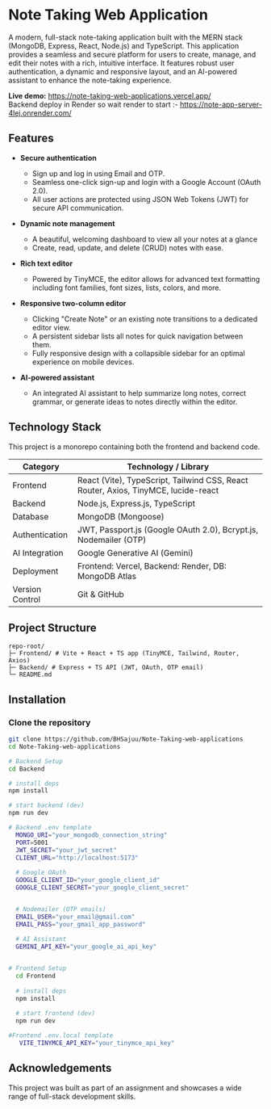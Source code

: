 # Note Taking Web Application

A modern, full-stack note-taking application built with the MERN stack (MongoDB, Express, React, Node.js) and TypeScript. This application provides a seamless and secure platform for users to create, manage, and edit their notes with a rich, intuitive interface. It features robust user authentication, a dynamic and responsive layout, and an AI-powered assistant to enhance the note-taking experience.

 **Live demo:** https://note-taking-web-applications.vercel.app/ <br>
                Backend deploy in Render so wait render to start :- https://note-app-server-4lej.onrender.com/ 

## Features
- **Secure authentication**
  - Sign up and log in using Email and OTP.
  - Seamless one-click sign-up and login with a Google Account (OAuth 2.0).
  - All user actions are protected using JSON Web Tokens (JWT) for secure API communication.

- **Dynamic note management**
  - A beautiful, welcoming dashboard to view all your notes at a glance
  - Create, read, update, and delete (CRUD) notes with ease.

- **Rich text editor**
  - Powered by TinyMCE, the editor allows for advanced text formatting including font families, font sizes, lists, colors, and more.

- **Responsive two-column editor**
  - Clicking "Create Note" or an existing note transitions to a dedicated editor view.
  - A persistent sidebar lists all notes for quick navigation between them.
  - Fully responsive design with a collapsible sidebar for an optimal experience on mobile devices.
    
- **AI-powered assistant**
  - An integrated AI assistant to help summarize long notes, correct grammar, or generate ideas to notes directly within the editor.


## Technology Stack
This project is a monorepo containing both the frontend and backend code.

| Category       | Technology / Library                                                                 |
|----------------|---------------------------------------------------------------------------------------|
| Frontend       | React (Vite), TypeScript, Tailwind CSS, React Router, Axios, TinyMCE, lucide-react   |
| Backend        | Node.js, Express.js, TypeScript                                                       |
| Database       | MongoDB (Mongoose)                                                                    |
| Authentication | JWT, Passport.js (Google OAuth 2.0), Bcrypt.js, Nodemailer (OTP)                     |
| AI Integration | Google Generative AI (Gemini)                                                         |
| Deployment     | Frontend: Vercel, Backend: Render, DB: MongoDB Atlas                                  |
| Version Control| Git & GitHub                                                                          |



## Project Structure
    repo-root/
    ├─ Frontend/ # Vite + React + TS app (TinyMCE, Tailwind, Router, Axios)
    ├─ Backend/ # Express + TS API (JWT, OAuth, OTP email)
    └─ README.md

## Installation

###  Clone the repository
```bash
git clone https://github.com/BHSajuu/Note-Taking-web-applications
cd Note-Taking-web-applications

# Backend Setup
cd Backend

# install deps
npm install

# start backend (dev)
npm run dev

# Backend .env template
  MONGO_URI="your_mongodb_connection_string"
  PORT=5001
  JWT_SECRET="your_jwt_secret"
  CLIENT_URL="http://localhost:5173"
  
  # Google OAuth
  GOOGLE_CLIENT_ID="your_google_client_id"
  GOOGLE_CLIENT_SECRET="your_google_client_secret"


  # Nodemailer (OTP emails)
  EMAIL_USER="your_email@gmail.com"
  EMAIL_PASS="your_gmail_app_password"
  
  # AI Assistant
  GEMINI_API_KEY="your_google_ai_api_key"


# Frontend Setup
  cd Frontend
  
  # install deps
  npm install
  
  # start frontend (dev)
  npm run dev

#Frontend .env.local template
   VITE_TINYMCE_API_KEY="your_tinymce_api_key"

```

## Acknowledgements
This project was built as part of an assignment and showcases a wide range of full-stack development skills.

